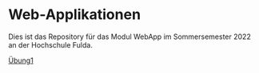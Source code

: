 # Web-Applikationen

Dies ist das Repository für das Modul WebApp im Sommersemester 2022 an der Hochschule Fulda.

[Übung1](./Übung_01/)
